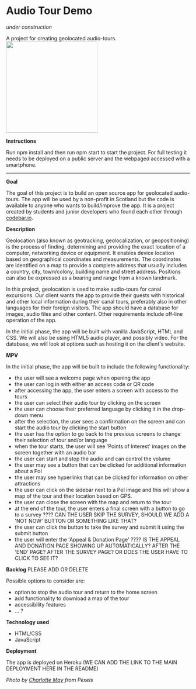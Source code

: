 # Audio Tour Demo

*under construction*

A project for creating geolocated audio-tours.                    <img src="/audio_tour.jpg" width="250"  />


**Instructions**

Run npm install and then run npm start to start the project. For full testing it needs to be deployed on a public server and the webpaged accessed with a smartphone.
___

**Goal**  

The goal of this project is to build an open source app for geolocated audio-tours. The app will be used by a non-profit in Scotland but the code is available to anyone who wants to build/improve the app. It is a project created by students and junior developers who found each other through [codebar.io](https://www.codebar.io/).

**Description**  

Geolocation (also known as geotracking, geolocalization, or geopositioning) is the process of finding, determining and providing the exact location of a computer, networking device or equipment. It enables device location based on geographical coordinates and measurements. The coordinates are identified on a map to provide a complete address that usually includes a country, city, town/colony, building name and street address. Positions can also be expressed as a bearing and range from a known landmark. 

In this project, geolocation is used to make audio-tours for canal excursions. Our client wants the app to provide their guests with historical and other local information during their canal tours, preferably also in other languages for their foreign visitors. The app should have a database for images, audio files and other content. Other requirements include off-line operation of the app.


In the initial phase, the app will be built with vanilla JavaScript, HTML and CSS. We will also be using HTML5 audio player, and possibly video. For the database, we will look at options such as hosting it on the client's website.

**MPV**  

In the initial phase, the app will be built to include the following functionality:
* the user will see a welcome page when opening the app
* the user can log in with either an access code or QR code
* after accessing the app, the user enters a screen with access to the tours 
* the user can select their audio tour by clicking on the screen
* the user can choose their preferred language by clicking it in the drop-down menu
* after the selection, the user sees a confirmation on the screen and can start the audio tour by clicking the start button
* the user has the option to go back to the previous screens to change their selection of tour and/or language
* when the tour starts, the user will see 'Points of Interest' images on the screen together with an audio bar
* the user can start and stop the audio and can control the volume
* the user may see a button that can be clicked for additional information about a PoI
* the user may see hyperlinks that can be clicked for information on other attractions
* the user can click on the sidebar next to a PoI image and this will show a map of the tour and their location based on GPS.
* the user can close the screen with the map and return to the tour
* at the end of the tour, the user enters a final screen with a button to go to a survey  ????
CAN THE USER SKIP THE SURVEY, SHOULD WE ADD A 'NOT NOW' BUTTON OR SOMETHING LIKE THAT?
* the user can click the button to take the survey and submit it using the submit button
* the user will enter the 'Appeal & Donation Page' ????
IS THE APPEAL AND DONATION PAGE SHOWING UP AUTOMATICALLY? AFTER THE 'END' PAGE? AFTER THE SURVEY PAGE? OR DOES THE USER HAVE TO CLICK TO SEE IT?

**Backlog**  PLEASE ADD OR DELETE

Possible options to consider are:
* option to stop the audio tour and return to the home screen
* add functionality to download a map of the tour
* accessibility features
* ... ?

**Technology used**

* HTML/CSS
* JavaScript

**Deployment**

The app is deployed on Heroku (WE CAN ADD THE LINK TO THE MAIN DEPLOYMENT HERE IN THE README)



*Photo by [Charlotte May](https://www.pexels.com/photo/young-black-female-student-preparing-for-exams-in-park-5965924/) from Pexels*


